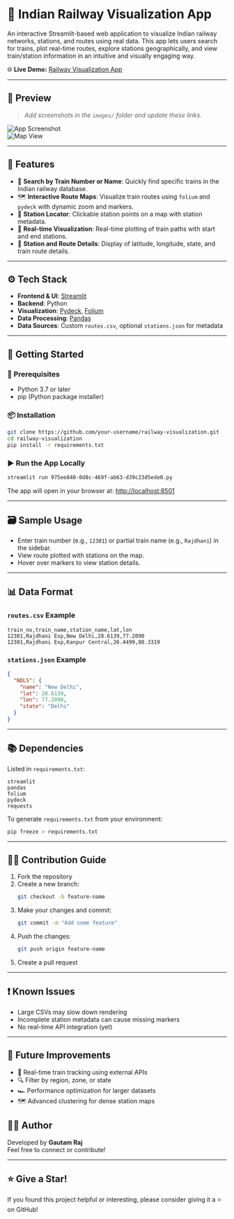 # 🚆 Indian Railway Visualization App

An interactive Streamlit-based web application to visualize Indian railway networks, stations, and routes using real data. This app lets users search for trains, plot real-time routes, explore stations geographically, and view train/station information in an intuitive and visually engaging way.

🌐 **Live Demo:** [Railway Visualization App](https://railway-visualization.streamlit.app/)

---

## 📸 Preview

> *Add screenshots in the `images/` folder and update these links.*

![App Screenshot](images/screenshot1.png)  
![Map View](images/screenshot2.png)

---

## 📌 Features

- 🔎 **Search by Train Number or Name**: Quickly find specific trains in the Indian railway database.
- 🗺️ **Interactive Route Maps**: Visualize train routes using `folium` and `pydeck` with dynamic zoom and markers.
- 📍 **Station Locator**: Clickable station points on a map with station metadata.
- 🧭 **Real-time Visualization**: Real-time plotting of train paths with start and end stations.
- 🧾 **Station and Route Details**: Display of latitude, longitude, state, and train route details.

---

## ⚙️ Tech Stack

- **Frontend & UI**: [Streamlit](https://streamlit.io/)
- **Backend**: Python
- **Visualization**: [Pydeck](https://deckgl.readthedocs.io/en/latest/), [Folium](https://python-visualization.github.io/folium/)
- **Data Processing**: [Pandas](https://pandas.pydata.org/)
- **Data Sources**: Custom `routes.csv`, optional `stations.json` for metadata

---

## 🚀 Getting Started

### 🔧 Prerequisites

- Python 3.7 or later
- pip (Python package installer)

### 📦 Installation

```bash
git clone https://github.com/your-username/railway-visualization.git
cd railway-visualization
pip install -r requirements.txt
```

### ▶️ Run the App Locally

```bash
streamlit run 975ee840-0d8c-469f-ab63-d39c23d5ede0.py
```

The app will open in your browser at: [http://localhost:8501](http://localhost:8501)

---

## 🗃️ Sample Usage

- Enter train number (e.g., `12301`) or partial train name (e.g., `Rajdhani`) in the sidebar.
- View route plotted with stations on the map.
- Hover over markers to view station details.

---

## 📊 Data Format

### `routes.csv` Example

```
train_no,train_name,station_name,lat,lon
12301,Rajdhani Exp,New Delhi,28.6139,77.2090
12301,Rajdhani Exp,Kanpur Central,26.4499,80.3319
```

### `stations.json` Example

```json
{
  "NDLS": {
    "name": "New Delhi",
    "lat": 28.6139,
    "lon": 77.2090,
    "state": "Delhi"
  }
}
```

---

## 📚 Dependencies

Listed in `requirements.txt`:

```
streamlit
pandas
folium
pydeck
requests
```

To generate `requirements.txt` from your environment:

```bash
pip freeze > requirements.txt
```

---

## 🧑‍💻 Contribution Guide

1. Fork the repository
2. Create a new branch:
   ```bash
   git checkout -b feature-name
   ```
3. Make your changes and commit:
   ```bash
   git commit -m "Add some feature"
   ```
4. Push the changes:
   ```bash
   git push origin feature-name
   ```
5. Create a pull request

---

## ❗ Known Issues

- Large CSVs may slow down rendering
- Incomplete station metadata can cause missing markers
- No real-time API integration (yet)

---

## 🔮 Future Improvements

- 🔄 Real-time train tracking using external APIs
- 🔍 Filter by region, zone, or state
- 🏎️ Performance optimization for larger datasets
- 🗺️ Advanced clustering for dense station maps

## 🙋‍♂️ Author

Developed by **Gautam Raj**  
Feel free to connect or contribute!

---

## ⭐ Give a Star!

If you found this project helpful or interesting, please consider giving it a ⭐ on GitHub!
